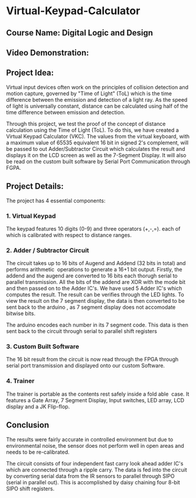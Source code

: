 # Virtual-Keypad-Calculator

## Course Name: Digital Logic and Design

## Video Demonstration: 

## Project Idea:

Virtual input devices often work on the principles of collision detection and motion capture, governed by "Time of Light" (ToL) which is the time difference between the emission and detection of a light ray. As the speed of light is universally constant, distance can be calculated using half of the time difference between emission and detection. 

Through this project, we test the proof of the concept of distance calculation using the Time of Light (ToL). To do this, we have created a Virtual Keypad Calculator (VKC). The values from the virtual keyboard, with a maximum value of 65535 equivalent 16 bit in signed 2's complement, will be passed to out Adder/Subtractor Circuit which calculates the result and displays it on the LCD screen as well as the 7-Segment Display. It will also be read on the custom built software by Serial Port Communication through FGPA. 

## Project Details: 

The project has 4 essential components:

### 1. Virtual Keypad

The keypad features 10 digits (0-9) and three operators (+,-,=). each of which is calibrated with respect to distance ranges.

### 2. Adder / Subtractor Circuit

The circuit takes up to 16 bits of Augend and Addend (32 bits in total) and performs arithmetic  operations to generate a 16+1 bit output. Firstly, the addend and the augend are converted to 16 bits each thorugh serial to parallel transmission. All the bits of the addend are XOR with the mode bit and then passed on to the Adder IC's. We have used 5 Adder IC's which computes the result. The result can be verifies through the LED lights. To view the result on the 7 segment display, the data is then converted to be sent back to the arduino , as 7 segment display does not accomodate bitwise bits.

The arduino encodes each number in its 7 segment code. This data is then sent back to the circuit through serial to parallel shift registers

### 3. Custom Built Software 

The 16 bit result from the circuit is now read through the FPGA through serial port transmission and displayed onto our custom Software.

### 4. Trainer

The trainer is portable as the contents rest safely inside a fold able  case. It features a Gate Array, 7 Segment Display, Input switches, LED array, LCD display and a JK Flip-flop. 

## Conclusion


The results were fairly accurate in controlled environment but due to environmental noise, the sensor does not perform well in open areas and needs to be re-calibrated.
 
The circuit consists of four independent fast carry look ahead adder IC's which are connected through a ripple carry. The data is fed into the circuit by converting serial data from the IR sensors to parallel  through SIPO  (serial in parallel out). This is accomplished by daisy chaining four 8-bit SIPO shift registers.
 




